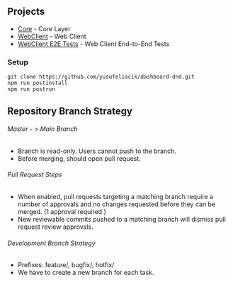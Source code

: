 ## Projects

- [Core](./core) - Core Layer
- [WebClient](./webclient) - Web Client
- [WebClient E2E Tests](./webclient.e2e) - Web Client End-to-End Tests

### Setup
```
git clone https://github.com/yusufeliacik/dashboard-dnd.git
npm run postinstall
npm run postrun
```

## Repository Branch Strategy

###### Master - > Main Branch
  - Branch is read-only. Users cannot push to the branch.
  - Before merging, should open pull request.
  
###### Pull Request Steps
  - When enabled, pull requests targeting a matching branch require a number of approvals and no changes requested before they can be merged. (1 approval     required.)
  - New reviewable commits pushed to a matching branch will dismiss pull request review approvals.

###### Development Branch Strategy
  - Prefixes: feature/, bugfix/, hotfix/
  - We have to create a new branch for each task.
  
 

